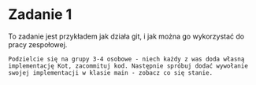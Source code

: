 # Zadanie 1

To zadanie jest przykładem jak działa git, i jak można go wykorzystać do pracy zespołowej.

```
Podzielcie się na grupy 3-4 osobowe - niech każdy z was doda własną implementację Kot, zacommituj kod. Następnie spróbuj dodać wywołanie swojej implementacji w klasie main - zobacz co się stanie. 
```
